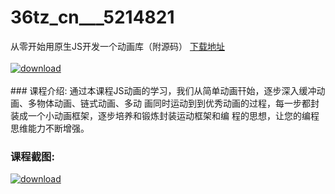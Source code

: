 # 36tz_cn___5214821
从零开始用原生JS开发一个动画库（附源码）
[下载地址](http://www.36tz.cn/article/5214821 "下载地址")
<br/></br>[![download](http://36tz.cn/muke_img/2020_08_1-32-300x236.png "下载地址")](http://www.36tz.cn/article/5214821 "下载地址")
<br/></br>### 课程介绍:
通过本课程JS动画的学习，我们从简单动画幵始，逐步深入缓冲动画、多物体动画、链式动画、多动 画同时运动到到优秀动画的过程，每一步都封装成一个小动画框架，逐步培养和锻炼封装运动框架和编 程的思想，让您的编程思维能力不断增强。

### 课程截图:
[![download](http://36tz.cn/muke_img/2020_08_2-30.png "下载地址")](http://www.36tz.cn/article/5214821 "下载地址")
